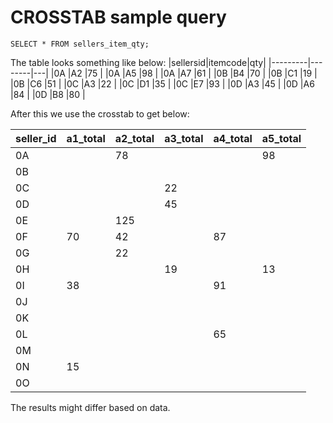 # CROSSTAB sample query
```
SELECT * FROM sellers_item_qty;
```

The table looks something like below:
|sellersid|itemcode|qty|
|---------|--------|---|
|0A       |A2      |75 |
|0A       |A5      |98 |
|0A       |A7      |61 |
|0B       |B4      |70 |
|0B       |C1      |19 |
|0B       |C6      |51 |
|0C       |A3      |22 |
|0C       |D1      |35 |
|0C       |E7      |93 |
|0D       |A3      |45 |
|0D       |A6      |84 |
|0D       |B8      |80 |

After this we use the crosstab to get below:

|seller_id|a1_total|a2_total|a3_total|a4_total|a5_total|
|---------|--------|--------|--------|--------|--------|
|0A       |        |78      |        |        |98      |
|0B       |        |        |        |        |        |
|0C       |        |        |22      |        |        |
|0D       |        |        |45      |        |        |
|0E       |        |125     |        |        |        |
|0F       |70      |42      |        |87      |        |
|0G       |        |22      |        |        |        |
|0H       |        |        |19      |        |13      |
|0I       |38      |        |        |91      |        |
|0J       |        |        |        |        |        |
|0K       |        |        |        |        |        |
|0L       |        |        |        |65      |        |
|0M       |        |        |        |        |        |
|0N       |15      |        |        |        |        |
|0O       |        |        |        |        |        |

The results might differ based on data.
